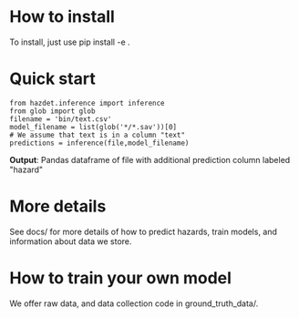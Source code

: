 # How to install
To install, just use pip install -e .   

# Quick start
```
from hazdet.inference import inference
from glob import glob
filename = 'bin/text.csv'
model_filename = list(glob('*/*.sav'))[0]
# We assume that text is in a column "text"    
predictions = inference(file,model_filename)
```
**Output**: Pandas dataframe of file with additional prediction column labeled "hazard"
# More details
See docs/ for more details of how to predict hazards, train models, and information about data we store.

# How to train your own model
We offer raw data, and data collection code in ground_truth_data/. 



